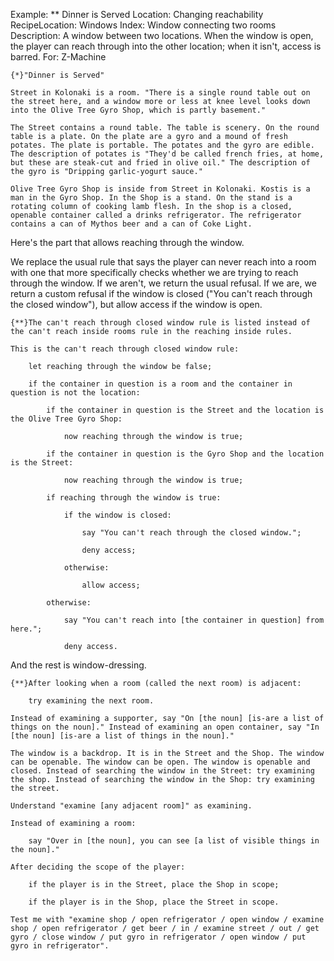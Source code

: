 Example: ** Dinner is Served
Location: Changing reachability
RecipeLocation: Windows
Index: Window connecting two rooms
Description: A window between two locations. When the window is open, the player can reach through into the other location; when it isn't, access is barred.
For: Z-Machine

  

``` inform7
{*}"Dinner is Served"

Street in Kolonaki is a room. "There is a single round table out on the street here, and a window more or less at knee level looks down into the Olive Tree Gyro Shop, which is partly basement."

The Street contains a round table. The table is scenery. On the round table is a plate. On the plate are a gyro and a mound of fresh potates. The plate is portable. The potates and the gyro are edible. The description of potates is "They'd be called french fries, at home, but these are steak-cut and fried in olive oil." The description of the gyro is "Dripping garlic-yogurt sauce."

Olive Tree Gyro Shop is inside from Street in Kolonaki. Kostis is a man in the Gyro Shop. In the Shop is a stand. On the stand is a rotating column of cooking lamb flesh. In the shop is a closed, openable container called a drinks refrigerator. The refrigerator contains a can of Mythos beer and a can of Coke Light.
```

  
Here's the part that allows reaching through the window.

  
We replace the usual rule that says the player can never reach into a room with one that more specifically checks whether we are trying to reach through the window. If we aren't, we return the usual refusal. If we are, we return a custom refusal if the window is closed ("You can't reach through the closed window"), but allow access if the window is open.

  

``` inform7
{**}The can't reach through closed window rule is listed instead of the can't reach inside rooms rule in the reaching inside rules.

This is the can't reach through closed window rule:

	let reaching through the window be false;

	if the container in question is a room and the container in question is not the location:

		if the container in question is the Street and the location is the Olive Tree Gyro Shop:

			now reaching through the window is true;

		if the container in question is the Gyro Shop and the location is the Street:

			now reaching through the window is true;

		if reaching through the window is true:

			if the window is closed:

				say "You can't reach through the closed window.";

				deny access;

			otherwise:

				allow access;

		otherwise:

			say "You can't reach into [the container in question] from here.";

			deny access.
```

  
And the rest is window-dressing.

  

``` inform7
{**}After looking when a room (called the next room) is adjacent:

	try examining the next room.

Instead of examining a supporter, say "On [the noun] [is-are a list of things on the noun]." Instead of examining an open container, say "In [the noun] [is-are a list of things in the noun]."

The window is a backdrop. It is in the Street and the Shop. The window can be openable. The window can be open. The window is openable and closed. Instead of searching the window in the Street: try examining the shop. Instead of searching the window in the Shop: try examining the street.

Understand "examine [any adjacent room]" as examining.

Instead of examining a room:

	say "Over in [the noun], you can see [a list of visible things in the noun]."

After deciding the scope of the player:

	if the player is in the Street, place the Shop in scope;

	if the player is in the Shop, place the Street in scope.

Test me with "examine shop / open refrigerator / open window / examine shop / open refrigerator / get beer / in / examine street / out / get gyro / close window / put gyro in refrigerator / open window / put gyro in refrigerator".
```

